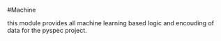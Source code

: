 #Machine

this module provides all machine learning based logic and encouding of data
for the pyspec project.